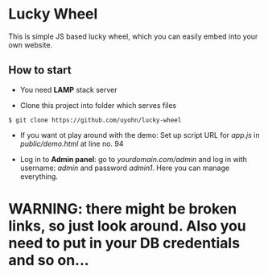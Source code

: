 # Lucky Wheel

This is simple JS based lucky wheel, which you can easily embed into your own website.

## How to start

- You need **LAMP** stack server

- Clone this project into folder which serves files

`$ git clone https://github.com/uyohn/lucky-wheel`

- If you want ot play around with the demo: Set up script URL for *app.js* in *public/demo.html* at line no. 94

- Log in to **Admin panel**: go to *yourdomain.com/admin* and log in with username: *admin* and password *admin1*. Here you can manage everything.


# WARNING: there might be broken links, so just look around. Also you need to put in your DB credentials and so on...
